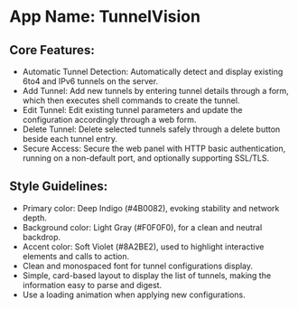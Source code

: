 # **App Name**: TunnelVision

## Core Features:

- Automatic Tunnel Detection: Automatically detect and display existing 6to4 and IPv6 tunnels on the server.
- Add Tunnel: Add new tunnels by entering tunnel details through a form, which then executes shell commands to create the tunnel.
- Edit Tunnel: Edit existing tunnel parameters and update the configuration accordingly through a web form.
- Delete Tunnel: Delete selected tunnels safely through a delete button beside each tunnel entry.
- Secure Access: Secure the web panel with HTTP basic authentication, running on a non-default port, and optionally supporting SSL/TLS.

## Style Guidelines:

- Primary color: Deep Indigo (#4B0082), evoking stability and network depth.
- Background color: Light Gray (#F0F0F0), for a clean and neutral backdrop.
- Accent color: Soft Violet (#8A2BE2), used to highlight interactive elements and calls to action.
- Clean and monospaced font for tunnel configurations display.
- Simple, card-based layout to display the list of tunnels, making the information easy to parse and digest.
- Use a loading animation when applying new configurations.